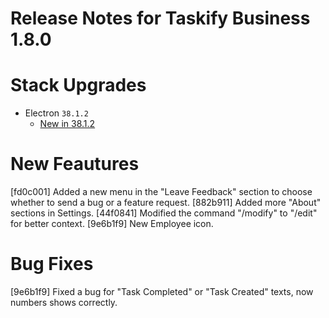 # Release Notes for Taskify Business 1.8.0

# Stack Upgrades

- Electron `38.1.2`
  - [New in 38.1.2](https://github.com/electron/electron/releases/tag/v38.1.2)

# New Feautures
[fd0c001] Added a new menu in the "Leave Feedback" section to choose whether to send a bug or a feature request.
[882b911] Added more "About" sections in Settings.
[44f0841] Modified the command "/modify" to "/edit" for better context.
[9e6b1f9] New Employee icon.

# Bug Fixes
[9e6b1f9] Fixed a bug for "Task Completed" or "Task Created" texts, now numbers shows correctly.
